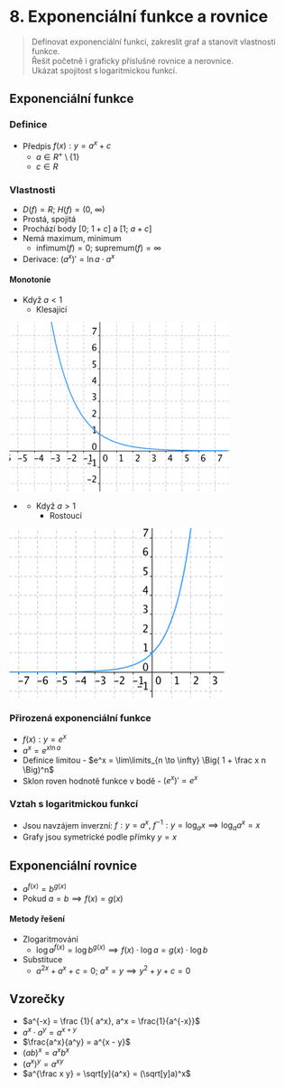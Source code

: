 # 8. Exponenciální funkce a rovnice

> Definovat exponenciální funkci, zakreslit graf a stanovit vlastnosti funkce. \
> Řešit početně i graficky příslušné rovnice a nerovnice. \
> Ukázat spojitost s logaritmickou funkcí.

## Exponenciální funkce

### Definice

- Předpis $f(x) : y = a^x + c$
  - $a \in R^+ \setminus \{1\}$
  - $c \in R$

### Vlastnosti

- $D(f) = R; \ H(f) = (0, \ \infty)$
- Prostá, spojitá
- Prochází body $[0; \ 1 + c]$ a $[1; \ a + c]$
- Nemá maximum, minimum
  - $\text{infimum}(f) = 0; \ \text{supremum}(f) = \infty$
- Derivace: $(a^x)' = \ln a \cdot a^x$

#### Monotonie

- Když $a < 1$
  - Klesající

![Klesající exponenciální funkce](./klesajici.png)

- - Když $a>1$
    - Rostoucí

![Roustocí exponenciální funkce](./rostouci.png)

### Přirozená exponenciální funkce

- $f(x):y = e^x$
- $a^x = e^{x \ln{a}}$
- Definice limitou - $e^x = \lim\limits_{n  \to \infty} \Big( 1 + \frac x n \Big)^n$
- Sklon roven hodnotě funkce v bodě - $(e^x)' = e^x$

### Vztah s logaritmickou funkcí

- Jsou navzájem inverzní: $f: y = a^x, \ f^{-1}: y = \log_a{x} \implies \log_a{a^x} = x$
- Grafy jsou symetrické podle přímky $y = x$

## Exponenciální rovnice

- $a^{f(x)} = b^{g(x)}$
- Pokud $a = b \implies f(x) = g(x)$

#### Metody řešení

- Zlogaritmování
  - $\log{a}^{f(x)} = \log {b}^{g(x)} \implies f(x) \cdot \log a = g(x) \cdot \log b$
- Substituce
  - $a^{2x} + a^x + c = 0; \ a^x = y \implies y^2 + y + c = 0$

## Vzorečky

- $a^{-x} = \frac {1}{ a^x}, a^x = \frac{1}{a^{-x}}$
- $a^x \cdot a^y = a^{x + y}$
- $\frac{a^x}{a^y} = a^{x - y}$
- $(ab)^x = a^x b^x$
- $(a^x)^y = a^{xy}$
- $a^{\frac x y} = \sqrt[y]{a^x} = (\sqrt[y]a)^x$
